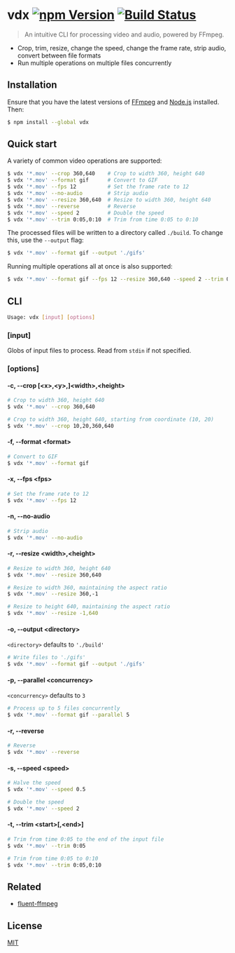 # vdx [![npm Version](https://img.shields.io/npm/v/vdx.svg?style=flat)](https://www.npmjs.org/package/vdx) [![Build Status](https://img.shields.io/travis/yuanqing/vdx.svg?branch=master&style=flat)](https://travis-ci.org/yuanqing/vdx)

> An intuitive CLI for processing video and audio, powered by FFmpeg.

- Crop, trim, resize, change the speed, change the frame rate, strip audio, convert between file formats
- Run multiple operations on multiple files concurrently

## Installation

Ensure that you have the latest versions of [FFmpeg](https://www.ffmpeg.org/) and [Node.js](https://nodejs.org/) installed. Then:

```sh
$ npm install --global vdx
```

## Quick start

A variety of common video operations are supported:

```sh
$ vdx '*.mov' --crop 360,640    # Crop to width 360, height 640
$ vdx '*.mov' --format gif      # Convert to GIF
$ vdx '*.mov' --fps 12          # Set the frame rate to 12
$ vdx '*.mov' --no-audio        # Strip audio
$ vdx '*.mov' --resize 360,640  # Resize to width 360, height 640
$ vdx '*.mov' --reverse         # Reverse
$ vdx '*.mov' --speed 2         # Double the speed
$ vdx '*.mov' --trim 0:05,0:10  # Trim from time 0:05 to 0:10
```

The processed files will be written to a directory called `./build`. To change this, use the `--output` flag:

```sh
$ vdx '*.mov' --format gif --output './gifs'
```

Running multiple operations all at once is also supported:

```sh
$ vdx '*.mov' --format gif --fps 12 --resize 360,640 --speed 2 --trim 0:05,0:10
```

## CLI

```sh
Usage: vdx [input] [options]
```

### [input]

Globs of input files to process. Read from `stdin` if not specified.

### [options]

#### -c, --crop [&lt;x&gt;,&lt;y&gt;,]&lt;width&gt;,&lt;height&gt;

```sh
# Crop to width 360, height 640
$ vdx '*.mov' --crop 360,640

# Crop to width 360, height 640, starting from coordinate (10, 20)
$ vdx '*.mov' --crop 10,20,360,640
```

#### -f, --format &lt;format&gt;

```sh
# Convert to GIF
$ vdx '*.mov' --format gif
```

#### -x, --fps &lt;fps&gt;

```sh
# Set the frame rate to 12
$ vdx '*.mov' --fps 12
```

#### -n, --no-audio

```sh
# Strip audio
$ vdx '*.mov' --no-audio
```

#### -r, --resize &lt;width&gt;,&lt;height&gt;

```sh
# Resize to width 360, height 640
$ vdx '*.mov' --resize 360,640

# Resize to width 360, maintaining the aspect ratio
$ vdx '*.mov' --resize 360,-1

# Resize to height 640, maintaining the aspect ratio
$ vdx '*.mov' --resize -1,640
```

#### -o, --output &lt;directory&gt;

`<directory>` defaults to `'./build'`

```sh
# Write files to './gifs'
$ vdx '*.mov' --format gif --output './gifs'
```

#### -p, --parallel &lt;concurrency&gt;

`<concurrency>` defaults to `3`

```sh
# Process up to 5 files concurrently
$ vdx '*.mov' --format gif --parallel 5
```

#### -r, --reverse

```sh
# Reverse
$ vdx '*.mov' --reverse
```

#### -s, --speed &lt;speed&gt;

```sh
# Halve the speed
$ vdx '*.mov' --speed 0.5

# Double the speed
$ vdx '*.mov' --speed 2
```

#### -t, --trim &lt;start&gt;[,&lt;end&gt;]

```sh
# Trim from time 0:05 to the end of the input file
$ vdx '*.mov' --trim 0:05

# Trim from time 0:05 to 0:10
$ vdx '*.mov' --trim 0:05,0:10
```

## Related

- [fluent-ffmpeg](https://github.com/fluent-ffmpeg/node-fluent-ffmpeg)

## License

[MIT](LICENSE.md)
